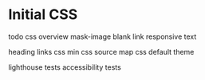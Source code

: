 # Initial CSS

todo
css overview
mask-image blank link
responsive text

heading links
css min
css source map
css default
theme

lighthouse tests
accessibility tests

